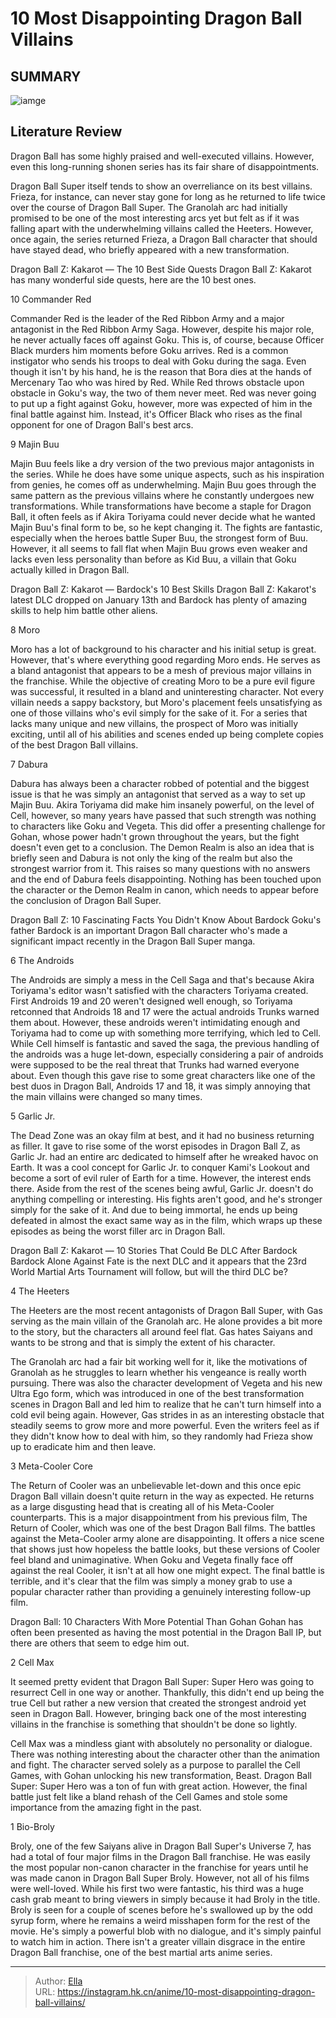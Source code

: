 # 10 Most Disappointing Dragon Ball Villains


## SUMMARY 

![iamge](https://static1.srcdn.com/wordpress/wp-content/uploads/2023/01/screenshot-2023-01-31-141505.jpg)

## Literature Review

Dragon Ball has some highly praised and well-executed villains. However, even this long-running shonen series has its fair share of disappointments.





Dragon Ball Super itself tends to show an overreliance on its best villains. Frieza, for instance, can never stay gone for long as he returned to life twice over the course of Dragon Ball Super. The Granolah arc had initially promised to be one of the most interesting arcs yet but felt as if it was falling apart with the underwhelming villains called the Heeters. However, once again, the series returned Frieza, a Dragon Ball character that should have stayed dead, who briefly appeared with a new transformation.
            
 
 Dragon Ball Z: Kakarot — The 10 Best Side Quests 
Dragon Ball Z: Kakarot has many wonderful side quests, here are the 10 best ones.












 








 10  Commander Red 
        

Commander Red is the leader of the Red Ribbon Army and a major antagonist in the Red Ribbon Army Saga. However, despite his major role, he never actually faces off against Goku. This is, of course, because Officer Black murders him moments before Goku arrives.
Red is a common instigator who sends his troops to deal with Goku during the saga. Even though it isn&#39;t by his hand, he is the reason that Bora dies at the hands of Mercenary Tao who was hired by Red. While Red throws obstacle upon obstacle in Goku&#39;s way, the two of them never meet. Red was never going to put up a fight against Goku, however, more was expected of him in the final battle against him. Instead, it&#39;s Officer Black who rises as the final opponent for one of Dragon Ball&#39;s best arcs.





 9  Majin Buu 
        

Majin Buu feels like a dry version of the two previous major antagonists in the series. While he does have some unique aspects, such as his inspiration from genies, he comes off as underwhelming. Majin Buu goes through the same pattern as the previous villains where he constantly undergoes new transformations.
While transformations have become a staple for Dragon Ball, it often feels as if Akira Toriyama could never decide what he wanted Majin Buu&#39;s final form to be, so he kept changing it. The fights are fantastic, especially when the heroes battle Super Buu, the strongest form of Buu. However, it all seems to fall flat when Majin Buu grows even weaker and lacks even less personality than before as Kid Buu, a villain that Goku actually killed in Dragon Ball.
            
 
 Dragon Ball Z: Kakarot — Bardock&#39;s 10 Best Skills 
Dragon Ball Z: Kakarot&#39;s latest DLC dropped on January 13th and Bardock has plenty of amazing skills to help him battle other aliens.








 8  Moro 
        

Moro has a lot of background to his character and his initial setup is great. However, that&#39;s where everything good regarding Moro ends. He serves as a bland antagonist that appears to be a mesh of previous major villains in the franchise.
While the objective of creating Moro to be a pure evil figure was successful, it resulted in a bland and uninteresting character. Not every villain needs a sappy backstory, but Moro&#39;s placement feels unsatisfying as one of those villains who&#39;s evil simply for the sake of it. For a series that lacks many unique and new villains, the prospect of Moro was initially exciting, until all of his abilities and scenes ended up being complete copies of the best Dragon Ball villains.





 7  Dabura 
        

Dabura has always been a character robbed of potential and the biggest issue is that he was simply an antagonist that served as a way to set up Majin Buu. Akira Toriyama did make him insanely powerful, on the level of Cell, however, so many years have passed that such strength was nothing to characters like Goku and Vegeta.
This did offer a presenting challenge for Gohan, whose power hadn&#39;t grown throughout the years, but the fight doesn&#39;t even get to a conclusion. The Demon Realm is also an idea that is briefly seen and Dabura is not only the king of the realm but also the strongest warrior from it. This raises so many questions with no answers and the end of Dabura feels disappointing. Nothing has been touched upon the character or the Demon Realm in canon, which needs to appear before the conclusion of Dragon Ball Super.
            
 
 Dragon Ball Z: 10 Fascinating Facts You Didn&#39;t Know About Bardock 
Goku&#39;s father Bardock is an important Dragon Ball character who&#39;s made a significant impact recently in the Dragon Ball Super manga.








 6  The Androids 
        

The Androids are simply a mess in the Cell Saga and that&#39;s because Akira Toriyama&#39;s editor wasn&#39;t satisfied with the characters Toriyama created. First Androids 19 and 20 weren&#39;t designed well enough, so Toriyama retconned that Androids 18 and 17 were the actual androids Trunks warned them about.
However, these androids weren&#39;t intimidating enough and Toriyama had to come up with something more terrifying, which led to Cell. While Cell himself is fantastic and saved the saga, the previous handling of the androids was a huge let-down, especially considering a pair of androids were supposed to be the real threat that Trunks had warned everyone about. Even though this gave rise to some great characters like one of the best duos in Dragon Ball, Androids 17 and 18, it was simply annoying that the main villains were changed so many times.





 5  Garlic Jr. 
        

The Dead Zone was an okay film at best, and it had no business returning as filler. It gave to rise some of the worst episodes in Dragon Ball Z, as Garlic Jr. had an entire arc dedicated to himself after he wreaked havoc on Earth.
It was a cool concept for Garlic Jr. to conquer Kami&#39;s Lookout and become a sort of evil ruler of Earth for a time. However, the interest ends there. Aside from the rest of the scenes being awful, Garlic Jr. doesn&#39;t do anything compelling or interesting. His fights aren&#39;t good, and he&#39;s stronger simply for the sake of it. And due to being immortal, he ends up being defeated in almost the exact same way as in the film, which wraps up these episodes as being the worst filler arc in Dragon Ball.
            
 
 Dragon Ball Z: Kakarot — 10 Stories That Could Be DLC After Bardock 
Bardock Alone Against Fate is the next DLC and it appears that the 23rd World Martial Arts Tournament will follow, but will the third DLC be?








 4  The Heeters 
        

The Heeters are the most recent antagonists of Dragon Ball Super, with Gas serving as the main villain of the Granolah arc. He alone provides a bit more to the story, but the characters all around feel flat. Gas hates Saiyans and wants to be strong and that is simply the extent of his character.


The Granolah arc had a fair bit working well for it, like the motivations of Granolah as he struggles to learn whether his vengeance is really worth pursuing. There was also the character development of Vegeta and his new Ultra Ego form, which was introduced in one of the best transformation scenes in Dragon Ball and led him to realize that he can&#39;t turn himself into a cold evil being again. However, Gas strides in as an interesting obstacle that steadily seems to grow more and more powerful. Even the writers feel as if they didn&#39;t know how to deal with him, so they randomly had Frieza show up to eradicate him and then leave.





 3  Meta-Cooler Core 
        

The Return of Cooler was an unbelievable let-down and this once epic Dragon Ball villain doesn&#39;t quite return in the way as expected. He returns as a large disgusting head that is creating all of his Meta-Cooler counterparts. This is a major disappointment from his previous film, The Return of Cooler, which was one of the best Dragon Ball films.
The battles against the Meta-Cooler army alone are disappointing. It offers a nice scene that shows just how hopeless the battle looks, but these versions of Cooler feel bland and unimaginative. When Goku and Vegeta finally face off against the real Cooler, it isn&#39;t at all how one might expect. The final battle is terrible, and it&#39;s clear that the film was simply a money grab to use a popular character rather than providing a genuinely interesting follow-up film.
            
 
 Dragon Ball: 10 Characters With More Potential Than Gohan 
Gohan has often been presented as having the most potential in the Dragon Ball IP, but there are others that seem to edge him out.








 2  Cell Max 
        

It seemed pretty evident that Dragon Ball Super: Super Hero was going to resurrect Cell in one way or another. Thankfully, this didn&#39;t end up being the true Cell but rather a new version that created the strongest android yet seen in Dragon Ball. However, bringing back one of the most interesting villains in the franchise is something that shouldn&#39;t be done so lightly.


Cell Max was a mindless giant with absolutely no personality or dialogue. There was nothing interesting about the character other than the animation and fight. The character served solely as a purpose to parallel the Cell Games, with Gohan unlocking his new transformation, Beast. Dragon Ball Super: Super Hero was a ton of fun with great action. However, the final battle just felt like a bland rehash of the Cell Games and stole some importance from the amazing fight in the past.





 1  Bio-Broly 
        

Broly, one of the few Saiyans alive in Dragon Ball Super&#39;s Universe 7, has had a total of four major films in the Dragon Ball franchise. He was easily the most popular non-canon character in the franchise for years until he was made canon in Dragon Ball Super Broly. However, not all of his films were well-loved.
While his first two were fantastic, his third was a huge cash grab meant to bring viewers in simply because it had Broly in the title. Broly is seen for a couple of scenes before he&#39;s swallowed up by the odd syrup form, where he remains a weird misshapen form for the rest of the movie. He&#39;s simply a powerful blob with no dialogue, and it&#39;s simply painful to watch him in action. There isn&#39;t a greater villain disgrace in the entire Dragon Ball franchise, one of the best martial arts anime series.

---

> Author: [Ella](https://instagram.hk.cn/)  
> URL: https://instagram.hk.cn/anime/10-most-disappointing-dragon-ball-villains/  

